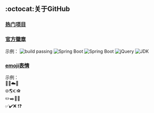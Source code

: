 ## :octocat:关于GitHub

### [热门项目](https://github.com/trending)

### [官方徽章](http://shields.io/)
示例：
![build passing](https://img.shields.io/badge/build-passing-brightgreen.svg)
![Spring Boot](https://img.shields.io/badge/Spring%20Boot-1.5.13-brightgreen.svg)
![Spring Boot](https://img.shields.io/badge/Spring%20Boot-2.1.0-brightgreen.svg)
![jQuery](https://img.shields.io/badge/jQuery-1.10.2-orange.svg)
![JDK](https://img.shields.io/badge/JDK-1.8-blue.svg)

### [emoji表情](https://www.cnblogs.com/takeurhand/p/6940135.html)
示例：  
💭💬☁️🎲   
🌐🌎🌔⚽    
✏️✒️📐📙   
✅✔️❌ ❗❓  

